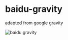 baidu-gravity
=============

adapted from google gravity

![baidu gravity](https://raw.githubusercontent.com/wayou/baidu-gravity/gh-pages/resource/screenshot.gif)
